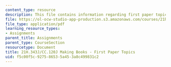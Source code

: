 ```yaml
---
content_type: resource
description: This file contains information regarding first paper topics.
file: https://ol-ocw-studio-app-production.s3.amazonaws.com/courses/21h-343j-making-books-the-renaissance-and-today-spring-2016/f5c00f5c927586535a453a8c499831c2_MIT21H_343JS16_Paper1.pdf
file_type: application/pdf
learning_resource_types:
- Assignments
parent_title: Assignments
parent_type: CourseSection
resourcetype: Document
title: 21H.343J/CC.120J Making Books - First Paper Topics
uid: f5c00f5c-9275-8653-5a45-3a8c499831c2
---
```

